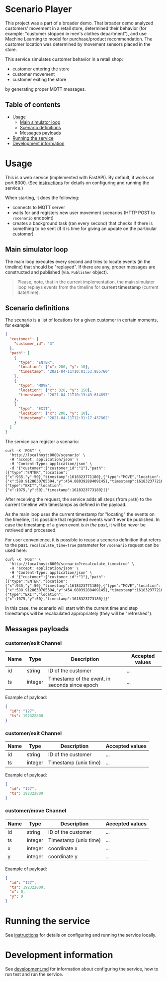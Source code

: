 # Scenario Player

This project was a part of a broader demo. That broader demo analyzed customers' movement in a retail store, determined
their behavior (for example: "customer stopped in men's clothes department"), and use Machine Learning to model for
purchase/product recommendation. The customer location was determined by movement sensors placed in the store.

This service simulates customer behavior in a retail shop:

* customer entering the store
* customer movement
* customer exiting the store

by generating proper MQTT messages.

## Table of contents

* [Usage](#usage)
  * [Main simulator loop](#main-simulator-loop)
  * [Scenario definitions](#scenario-definitions)
  * [Messages payloads](#messages-payloads)
* [Running the service](#running-the-service)
* [Development information](#development-information)

# Usage

This is a web service (implemented with FastAPI). By default, it works on port 8000.
(See [instructions](./development.md#running-the-service) for details on configuring and running the service.)

When starting, it does the following:

* connects to MQTT server
* waits for and registers new user movement scenarios (HTTP POST to `/scenario` endpoint)
* creates a background task (ran every second) that checks if there is something to be sent (if it is time for giving an
  update on the particular customer)

## Main simulator loop
The main loop executes every second and tries to locate events (in the timeline) that should be 
"replayed". If there are any, proper messages are constructed and published (via. `Publisher` object).

> Please, note, that in the current implementation, the main simulator loop replays
> events from the timeline for **current timestamp** (current date/time).

## Scenario definitions

The scenario is a list of locations for a given customer in certain moments, for example: 

```json
{
  "customer": {
    "customer_id": "3"
  },
  "path": [
    {
      "type": "ENTER",
      "location": {"x": 200, "y": 10},
      "timestamp": "2021-04-11T10:01:53.955760"
    },
    {
      "type": "MOVE",
      "location": {"x": 320, "y": 150},
      "timestamp": "2021-04-11T10:13:49.614897"
    },
    {
      "type": "EXIT",
      "location": {"x": 200, "y": 10},
      "timestamp": "2021-04-11T12:31:17.437862"
    }
  ]
}
```

The service can register a scenario:

```shell
curl -X 'POST' \
  'http://localhost:8000/scenario' \
  -H 'accept: application/json' \
  -H 'Content-Type: application/json' \
  -d '{"customer":{"customer_id":"1"},"path":[{"type":"ENTER","location":{"x":935,"y":50},"timestamp":1618323771180},{"type":"MOVE","location":{"x":588.9128630705394,"y":454.08039288409145},"timestamp":1618323772180},{"type":"EXIT","location":{"x":1075,"y":50},"timestamp":1618323773180}]}'
```

After receiving the request, the service adds all steps (from `path`) to the current timeline
with timestamps as defined in the payload.

As the main loop uses the current timestamp for "locating" the events on the timeline, 
it is possible that registered events won't ever be published. 
In case the timestamp of a given event _is in the past_, it will be never be retrieved and processed.


For user convenience, it is possible to reuse a scenario definition that refers to the past.
`recalculate_time=true` parameter for `/scenario` request can be used here:

```shell
curl -X 'POST' \
  'http://localhost:8000/scenario?recalculate_time=true' \
  -H 'accept: application/json' \
  -H 'Content-Type: application/json' \
  -d '{"customer":{"customer_id":"1"},"path":[{"type":"ENTER","location":{"x":935,"y":50},"timestamp":1618323771180},{"type":"MOVE","location":{"x":588.9128630705394,"y":454.08039288409145},"timestamp":1618323772180},{"type":"EXIT","location":{"x":1075,"y":50},"timestamp":1618323773180}]}'
```

In this case, the scenario will start with the current time and step timestamps will be recalculated appropriately
(they will be "refreshed").

## Messages payloads

### **customer/exit** Channel

| Name | Type | Description | Accepted values |
|---|---|---|---|
| id | string | ID of the customer | ...|
| ts | integer | Timestamp of the event, in seconds since epoch | ...|

Example of payload:

```json
{
  "id": "127",
  "ts": 192322800
}
```

### **customer/exit** Channel

| Name | Type | Description | Accepted values |
|---|---|---|---|
| id | string | ID of the customer | ...|
| ts | integer | Timestamp (unix time) | ...|

Example of payload:

```json
{
  "id": "127",
  "ts": 192322800
}
```

### **customer/move** Channel

| Name | Type | Description | Accepted values |
|---|---|---|---|
| id | string | ID of the customer | ...|
| ts | integer | Timestamp (unix time) | ...|
| x | integer | coordinate x | ...|
| y | integer | coordinate y | ...|

Example of payload:

```json
{
  "id": "127",
  "ts": 192322800,
  "x": 0,
  "y": 0
}
```

# Running the service
See [instructions](./development.md#running-the-service) for details on configuring and running the service locally.

# Development information
See [development.md](./development.md) for information about configuring the service, how to run test and run the
service.
